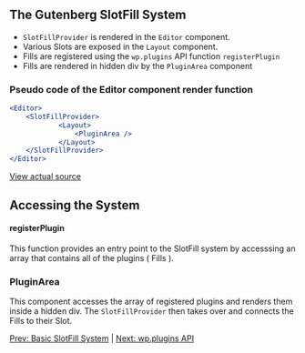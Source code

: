 ## The Gutenberg SlotFill System  ##

* `SlotFillProvider` is rendered in the `Editor` component.
* Various Slots are exposed in the `Layout` component.
* Fills are registered using the `wp.plugins` API function `registerPlugin`
* Fills are rendered in hidden div by the `PluginArea` component

  
### Pseudo code of the Editor component render function ###
```jsx
<Editor>
    <SlotFillProvider>
            <Layout> 
                <PluginArea />
            </Layout>
    </SlotFillProvider>
</Editor>
```
[View actual source](https://github.com/WordPress/gutenberg/blob/master/packages/edit-post/src/editor.js)

## Accessing the System ##

#### registerPlugin ###
This function provides an entry point to the SlotFill system by accesssing an array that contains all of the plugins ( Fills ).

### PluginArea ##
This component accesses the array of registered plugins and renders them inside a hidden div. The `SlotFillProvider` then takes over and connects the Fills to their Slot.

[Prev: Basic SlotFill System](./README.md) | [Next: wp.plugins API](./wp-plugins-api.md)